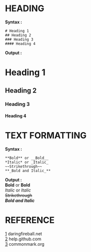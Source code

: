 # HEADING 
**Syntax :**  
```
# Heading 1  
## Heading 2  
### Heading 3  
#### Heading 4  
```
**Output :**    
# Heading 1  
## Heading 2  
### Heading 3  
#### Heading 4  

# TEXT FORMATTING
**Syntax :**  
```
**Bold** or __Bold__  
*Italic* or _Italic_  
~~Strikethrough~~   
**_Bold and Italic_**
```
**Output :**    
**Bold** or __Bold__  
*Italic* or _Italic_  
~~Strikethrough~~  
**_Bold and Italic_**

# REFERENCE
[1](https://daringfireball.net/projects/markdown/syntax) daringfireball.net  
[2](https://help.github.com/articles/basic-writing-and-formatting-syntax/) help.github.com  
[3](http://commonmark.org/help/) commonmark.org  
